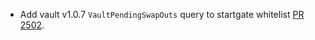* Add vault v1.0.7 `VaultPendingSwapOuts` query to  startgate whitelist [PR 2502](https://github.com/provenance-io/provenance/pull/2502).
